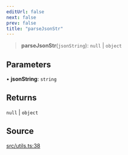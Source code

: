 ```yaml
---
editUrl: false
next: false
prev: false
title: "parseJsonStr"
---
```


> **parseJsonStr**(`jsonString`): `null` \| `object`

## Parameters

• **jsonString**: `string`

## Returns

`null` \| `object`

## Source

[src/utils.ts:38](https://github.com/eddienubes/sagetest/blob/1965370/src/utils.ts#L38)

